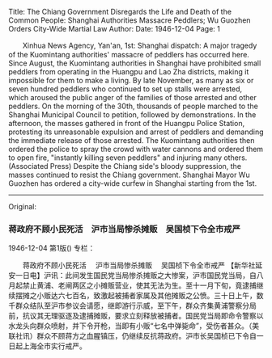 Title: The Chiang Government Disregards the Life and Death of the Common People: Shanghai Authorities Massacre Peddlers; Wu Guozhen Orders City-Wide Martial Law
Author:
Date: 1946-12-04
Page: 1

　　Xinhua News Agency, Yan'an, 1st: Shanghai dispatch: A major tragedy of the Kuomintang authorities' massacre of peddlers has occurred here. Since August, the Kuomintang authorities in Shanghai have prohibited small peddlers from operating in the Huangpu and Lao Zha districts, making it impossible for them to make a living. By late November, as many as six or seven hundred peddlers who continued to set up stalls were arrested, which aroused the public anger of the families of those arrested and other peddlers. On the morning of the 30th, thousands of people marched to the Shanghai Municipal Council to petition, followed by demonstrations. In the afternoon, the masses gathered in front of the Huangpu Police Station, protesting its unreasonable expulsion and arrest of peddlers and demanding the immediate release of those arrested. The Kuomintang authorities then ordered the police to spray the crowd with water cannons and ordered them to open fire, "instantly killing seven peddlers" and injuring many others. (Associated Press) Despite the Chiang side's bloody suppression, the masses continued to resist the Chiang government. Shanghai Mayor Wu Guozhen has ordered a city-wide curfew in Shanghai starting from the 1st.



<hr /> 

Original: 


### 蒋政府不顾小民死活　沪市当局惨杀摊贩　吴国桢下令全市戒严

1946-12-04
第1版()
专栏：

　　蒋政府不顾小民死活
  　沪市当局惨杀摊贩
  　吴国桢下令全市戒严
    【新华社延安一日电】沪讯：此间发生国民党当局惨杀摊贩之大惨案，沪市国民党当局，自八月起禁止黄浦、老闸两区之小摊贩营业，使其无法为生。至十一月下旬，竟逮捕继续摆摊之小贩达六七百名，致激起被捕者家属及其他摊贩之公愤。三十日上午，数千群众结队至沪市参议会请愿，继即游行示威，至下午，群众齐集黄浦警察分局前，抗议其无理驱逐及逮捕摊贩，要求立刻释放被捕者。国民党当局即命令警察以水龙头向群众喷射，并下令开枪，当即有小贩“七名中弹毙命”，受伤者甚众。（美联社讯）群众不顾蒋方之血腥镇压，仍继续反抗蒋政府。沪市长吴国桢已下令自一日起上海全市实行戒严。

